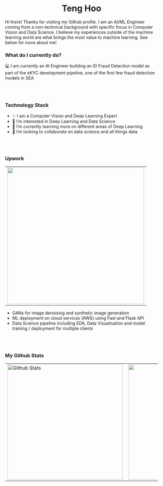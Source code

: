 <h1 align='center'> Teng Hoo </h1>

Hi there! Thanks for visiting my Github profile. I am an AI/ML Engineer coming from a non-technical background with specific focus in Computer Vision and Data Science. I believe my experiences outside of the machine learning world are what brings the most value to machine learning. See below for more about me!

<h3> What do I currently do? </h3>

💻 I am currently an AI Engineer building an ID Fraud Detection model as part of the eKYC development pipeline, one of the first few fraud detection models in SEA

<br><br>

<h3> Technology Stack </h3>


- ✨ I am a Computer Vision and Deep Learning Expert
- 👀 I’m interested in Deep Learning and Data Science
- 🌱 I’m currently learning more on different areas of Deep Learning
- 💞️ I’m looking to collaborate on data science and all things data

<br><br>

<h3> Upwork </h3>

<table align="center">
  <tr>
      <td><img width="450px" align="center" src="https://user-images.githubusercontent.com/67228311/196315576-6d19c1ff-2220-4ca8-a884-6dfa6d0490fa.png"/></td>            
  </tr>   
</table>

- GANs for image denoising and synthetic image generation
- ML deployment on cloud services (AWS) using Fast and Flask API
- Data Science pipeline including EDA, Data Visualisation and model training / deployment for multiple clients

<br><br>

<h3> My Github Stats </h3>
<table align="center">
  <tr>
      <td><img  alt="Github Stats" width="380px" align="left" src="https://github-readme-stats.vercel.app/api?username=TengHoo3&show_icons=true&theme=synthwave"/></td>
      <td><img width="380px" align="left" src="https://github-readme-stats.vercel.app/api/top-langs/?username=TengHoo3&hide=css,html&count_private=true&theme=synthwave&layout=compact"/></td>      
  </tr>   
</table>


<!---
TengHoo3/TengHoo3 is a ✨ special ✨ repository because its `README.md` (this file) appears on your GitHub profile.
You can click the Preview link to take a look at your changes.
--->
